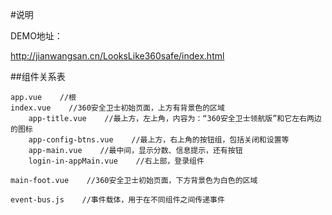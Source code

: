#说明

DEMO地址：

http://jianwangsan.cn/LooksLike360safe/index.html

##组件关系表

    app.vue    //根
    index.vue    //360安全卫士初始页面，上方有背景色的区域
        app-title.vue    //最上方，左上角，内容为：“360安全卫士领航版”和它左右两边的图标
        app-config-btns.vue    //最上方，右上角的按钮组，包括关闭和设置等
        app-main.vue    //最中间，显示分数、信息提示，还有按钮
        login-in-appMain.vue    //右上部，登录组件
        
    main-foot.vue    //360安全卫士初始页面，下方背景色为白色的区域
    
    event-bus.js    //事件载体，用于在不同组件之间传递事件